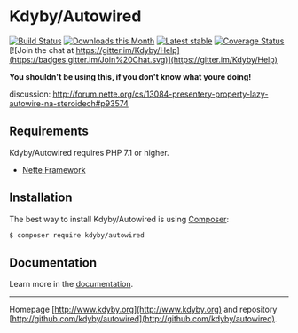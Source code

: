 Kdyby/Autowired
======

[![Build Status](https://github.com/Kdyby/Autowired/workflows/CI/badge.svg)](https://github.com/Kdyby/Autowired/actions?query=workflow%3ACI+branch%3Amaster)
[![Downloads this Month](https://img.shields.io/packagist/dm/kdyby/autowired.svg)](https://packagist.org/packages/kdyby/autowired)
[![Latest stable](https://img.shields.io/packagist/v/kdyby/autowired.svg)](https://packagist.org/packages/kdyby/autowired)
[![Coverage Status](https://coveralls.io/repos/github/Kdyby/Autowired/badge.svg?branch=master)](https://coveralls.io/github/Kdyby/Autowired?branch=master)
[![Join the chat at https://gitter.im/Kdyby/Help](https://badges.gitter.im/Join%20Chat.svg)](https://gitter.im/Kdyby/Help)

**You shouldn't be using this, if you don't know what youre doing!**

discussion: http://forum.nette.org/cs/13084-presentery-property-lazy-autowire-na-steroidech#p93574


Requirements
------------

Kdyby/Autowired requires PHP 7.1 or higher.

- [Nette Framework](https://github.com/nette/nette)


Installation
------------

The best way to install Kdyby/Autowired is using  [Composer](http://getcomposer.org/):

```sh
$ composer require kdyby/autowired
```


Documentation
------------

Learn more in the [documentation](https://github.com/Kdyby/Autowired/blob/master/docs/en/index.md).



-----

Homepage [http://www.kdyby.org](http://www.kdyby.org) and repository [http://github.com/kdyby/autowired](http://github.com/kdyby/autowired).
